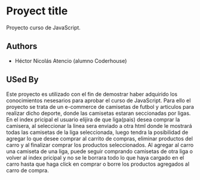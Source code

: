 # Proyect title

Proyecto curso de JavaScript.

## Authors

- Héctor Nicolás Atencio (alumno Coderhouse)

## USed By

Este proyecto es utilizado con el fin de demostrar haber adquirido los conocimientos nesesarios para aprobar el curso de JavaScript.
Para ello el proyecto se trata de un e-commerce de camisetas de futbol y articulos para realizar dicho deporte, donde las camisetas estaran seccionadas por ligas. En el index pricipal el usuario elijira de que liga(pais) desea comprar la camisera, al seleccionar la linea sera enviado a otra html donde le mostrará todas las camisetas de la liga seleccionada, luego tendra la posibilidad de agregar lo que desee comprar al carrito de compras, eliminar productos del carro y al finalizar comprar los productos seleccionados. Al agregar al carro una camiseta de una liga, puede seguir comprando camisetas de otra liga o volver al index pricipal y no se le borrara todo lo que haya cargado en el carro hasta que haga click en comprar o borre los productos agregados al carro de compra. 